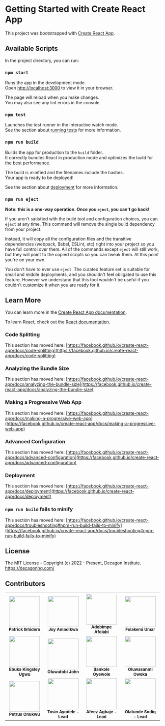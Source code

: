 # Getting Started with Create React App

This project was bootstrapped with [Create React App](https://github.com/facebook/create-react-app).

## Available Scripts

In the project directory, you can run:

### `npm start`

Runs the app in the development mode.\
Open [http://localhost:3000](http://localhost:3000) to view it in your browser.

The page will reload when you make changes.\
You may also see any lint errors in the console.

### `npm test`

Launches the test runner in the interactive watch mode.\
See the section about [running tests](https://facebook.github.io/create-react-app/docs/running-tests) for more information.

### `npm run build`

Builds the app for production to the `build` folder.\
It correctly bundles React in production mode and optimizes the build for the best performance.

The build is minified and the filenames include the hashes.\
Your app is ready to be deployed!

See the section about [deployment](https://facebook.github.io/create-react-app/docs/deployment) for more information.

### `npm run eject`

**Note: this is a one-way operation. Once you `eject`, you can't go back!**

If you aren't satisfied with the build tool and configuration choices, you can `eject` at any time. This command will remove the single build dependency from your project.

Instead, it will copy all the configuration files and the transitive dependencies (webpack, Babel, ESLint, etc) right into your project so you have full control over them. All of the commands except `eject` will still work, but they will point to the copied scripts so you can tweak them. At this point you're on your own.

You don't have to ever use `eject`. The curated feature set is suitable for small and middle deployments, and you shouldn't feel obligated to use this feature. However we understand that this tool wouldn't be useful if you couldn't customize it when you are ready for it.

## Learn More

You can learn more in the [Create React App documentation](https://facebook.github.io/create-react-app/docs/getting-started).

To learn React, check out the [React documentation](https://reactjs.org/).

### Code Splitting

This section has moved here: [https://facebook.github.io/create-react-app/docs/code-splitting](https://facebook.github.io/create-react-app/docs/code-splitting)

### Analyzing the Bundle Size

This section has moved here: [https://facebook.github.io/create-react-app/docs/analyzing-the-bundle-size](https://facebook.github.io/create-react-app/docs/analyzing-the-bundle-size)

### Making a Progressive Web App

This section has moved here: [https://facebook.github.io/create-react-app/docs/making-a-progressive-web-app](https://facebook.github.io/create-react-app/docs/making-a-progressive-web-app)

### Advanced Configuration

This section has moved here: [https://facebook.github.io/create-react-app/docs/advanced-configuration](https://facebook.github.io/create-react-app/docs/advanced-configuration)

### Deployment

This section has moved here: [https://facebook.github.io/create-react-app/docs/deployment](https://facebook.github.io/create-react-app/docs/deployment)

### `npm run build` fails to minify

This section has moved here: [https://facebook.github.io/create-react-app/docs/troubleshooting#npm-run-build-fails-to-minify](https://facebook.github.io/create-react-app/docs/troubleshooting#npm-run-build-fails-to-minify)

## License

The MIT License - Copyright (c) 2022 - Present, Decagon Institute. https://decagonhq.com/

## Contributors

<table>
    <tr>
        <td align="center">
            <div>
                <img src="https://avatars.githubusercontent.com/u/80291797?v=4" width="100px;">
                <br /><sub><b>Patrick Ikhidero</b></sub>
            </div>
        </td>
        <td align="center">
            <div>
                <img src="https://avatars.githubusercontent.com/u/20610726?v=4" width="100px;">
                <br /><sub><b>Joy Amadikwa</b></sub>
            </div>
        </td>
        <td align="center">
            <div>
                <img src="https://avatars.githubusercontent.com/u/84632589?v=4" width="100px;">
                <br /><sub><b>Adebimpe Afolabi</b></sub>
            </div>
        </td>
        <td align="center">
            <div>
                <img src="https://avatars.githubusercontent.com/u/88551326?v=4" width="100px;">
                <br /><sub><b>Folakemi Umar</b></sub>
            </div>
        </td>
      </tr>
      <tr>
        <td align="center">
            <div>
                <img src="https://avatars.githubusercontent.com/u/91473642?v=4" width="100px;">
                <br /><sub><b>Ebuka Kingsley Ugwu</b></sub>
            </div>
        </td>
        <td align="center">
            <div>
                <img src="https://avatars.githubusercontent.com/u/46735761?v=4" width="100px;">
                <br /><sub><b>Oluwatobi John</b></sub>
            </div>
        </td>
        <td align="center">
            <div>
                <img src="https://avatars.githubusercontent.com/u/66924805?v=4" width="100px;">
                <br /><sub><b>Bankole Oyewole</b></sub>
            </div>
        </td>
        <td align="center">
            <div>
                <img src="https://avatars.githubusercontent.com/u/79148963?v=4" width="100px;">
                <br /><sub><b>Oluwasanmi Owoka</b></sub>
            </div>
        </td>
      </tr>
      <tr>
        <td align="center">
            <div>
                <img src="https://avatars.githubusercontent.com/u/45966588?v=4" width="100px;">
                <br /><sub><b>Petrus Onukwu</b></sub>
            </div>
        </td>
        <td align="center">
            <div>
                <img src="https://avatars.githubusercontent.com/u/80605206?v=4" width="100px;">
                <br /><sub><b>Tosin Ayodele - Lead</b></sub>
            </div>
        </td>
        <td align="center">
            <div>
                <img src="https://avatars.githubusercontent.com/u/71507031?v=4" width="100px;">
                <br /><sub><b>Afeez Agbaje - Lead</b></sub>
            </div>
        </td>
        <td align="center">
            <div>
                <img src="https://avatars1.githubusercontent.com/u/49355114?s=460&u=17218f01b571cbad08912982baab6c31cc8cf004&v=4" width="100px;">
                <br /><sub><b>Olatunde Sodiq - Lead</b></sub>
            </div>
        </td>
      </tr>
</table>
